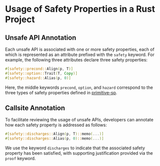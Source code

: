 # Usage of Safety Properties in a Rust Project
## Unsafe API Annotation
Each unsafe API is associated with one or more safety properties, each of which is represented as an attribute prefixed with the `safety` keyword. 
For example, the following three attributes declare three safety properties:
```rust
#[safety::precond::Align(p, T)]
#[safety::option::Trait(T, Copy)]
#[safety::hazard::Alias(p, 0)]
```

Here, the middle keywords `precond`, `option`, and `hazard` correspond to the three types of safety properties defined in [primitive-sp](../primitive_sp.md).

## Callsite Annotation
To facilitate reviewing the usage of unsafe APIs, developers can annotate how each safety property is addressed as follows: 
```rust
#[safety::discharges::Align(p, T)::memo(...)]
#[safety::discharges::Alias(p, 0)::memo(...)]
```
We use the keyword `discharges` to indicate that the associated safety property has been satisfied, 
with supporting justification provided via the `proof` keyword.
